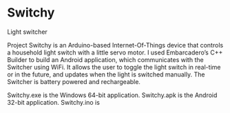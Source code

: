 # Switchy
Light switcher

Project Switchy is an Arduino-based Internet-Of-Things device that controls a household light switch with a little servo motor.  I used Embarcadero’s C++ Builder to build an Android application, which communicates with the Switcher using WiFi.  It allows the user to toggle the light switch in real-time or in the future, and updates when the light is switched manually.  The Switcher is battery powered and rechargeable.

Switchy.exe is the Windows 64-bit application.
Switchy.apk is the Android 32-bit application.
Switchy.ino is 
